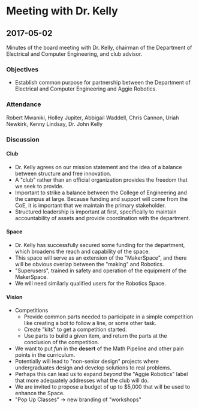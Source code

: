# Meeting with Dr. Kelly
## 2017-05-02

Minutes of the board meeting with Dr. Kelly, chairman of the Department of Electrical and Computer Engineering, and club advisor.

### Objectives
* Establish common purpose for partnership between the Department of Electrical and Computer Engineering and Aggie Robotics.

### Attendance
Robert Mwaniki, Holley Jupiter, Abbigail Waddell, Chris Cannon, Uriah Newkirk, Kenny Lindsay, Dr. John Kelly

### Discussion
#### Club
* Dr. Kelly agrees on our mission statement and the idea of a balance between structure and free innovation.
* A "club" rather than an official organization provides the freedom that we seek to provide.
* Important to strike a balance between the College of Engineering and the campus at large. Because funding and support will come from the CoE, it is important that we maintain the primary stakeholder.
* Structured leadership is important at first, specifically to maintain accountability of assets and provide coordination with the department.


#### Space
* Dr. Kelly has successfully secured some funding for the department, which broadens the reach and capability of the space.
* This space will serve as an extension of the "MakerSpace", and there will be obvious overlap between the "making" and Robotics.
* "Superusers", trained in safety and operation of the equipment of the MakerSpace.
* We will need similarly qualified users for the Robotics Space.

#### Vision
* Competitions
  * Provide common parts needed to participate in a simple competition like creating a bot to follow a line, or some other task.
  * Create "kits" to get a competition started.
  * Use parts to build a given item, and return the parts at the conclusion of the competition.
* We want to put _fun_ in the __desert__ of the Math Pipeline and other pain points in the curriculum.
* Potentially will lead to "non-senior design" projects where undergraduates design and develop solutions to real problems.
* Perhaps this can lead us to expand _beyond_ the "Aggie Robotics" label that more adequately addresses what the club will do.
* We are invited to propose a budget of up to $5,000 that will be used to enhance the Space.
* "Pop Up Classes" -> new branding of "workshops"
